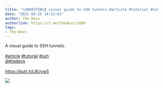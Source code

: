 ```yaml
---
title: "\U0001F5BCA visual guide to SSH tunnels.#article #tutorial #ssh@thedevshttps://kutt.it/L6Uyw5"
date: "2021-03-25 14:52:01"
author: The Devs
authorlink: https://t.me/thedevs/1889
tags:
- The-Devs
---
```

<p>A visual guide to SSH tunnels.<br><br><a href="https://t.me/thedevs/1889?q=%23article">#article</a> <a href="https://t.me/thedevs/1889?q=%23tutorial">#tutorial</a> <a href="https://t.me/thedevs/1889?q=%23ssh">#ssh</a><br><a href="https://t.me/thedevs" target="_blank">@thedevs</a><br><br><a href="https://kutt.it/L6Uyw5" target="_blank" rel="noopener">https://kutt.it/L6Uyw5</a></p><img src="https://cdn4.telesco.pe/file/uBVbtrjmhVOlyu3jtbRwywuCO9l_4nS3Y-WP3M1kdyHHhxjNrEWtCTfhhbQ6jkX0vXCUM2LhUzqZCHsWjkoJBxjY4vkiB8h1OwgVwcepOc0mv41o1R88s5J-lmWIXMI1caL6OVRbk7huijMyEZWZhuq-DlNJEmyYeJ3Xt73ByePe58ohuVnMeZixu7ShDQ1eziPJ0l8JmExQHAS2-7NPovwkvyOdMLKgQ47K50kcb2p7kUfE4d9X7j782HQpamlB_bZ27arreH4szQbMpOYr2JRbyqXm4F0PrDdaIPHbOpTArpKm8ZiE-4A_44oJjPcfJ720HwaKA1jAw8XjXYFFXA.jpg" referrerpolicy="no-referrer">
